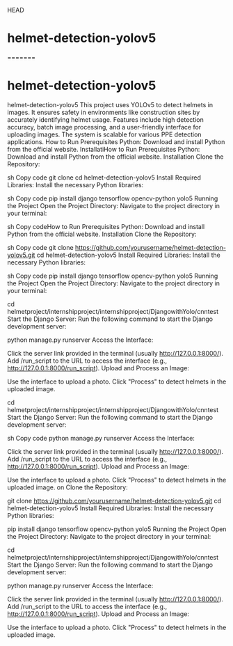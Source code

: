  HEAD
# helmet-detection-yolov5
=======
# helmet-detection-yolov5
 helmet-detection-yolov5 This project uses YOLOv5 to detect helmets in images. It ensures safety in environments like construction sites by accurately identifying helmet usage. Features include high detection accuracy, batch image processing, and a user-friendly interface for uploading images. The system is scalable for various PPE detection applications. How to Run Prerequisites Python: Download and install Python from the official website. InstallatiHow to Run Prerequisites Python: Download and install Python from the official website. Installation Clone the Repository:

sh Copy code git clone cd helmet-detection-yolov5 Install Required Libraries: Install the necessary Python libraries:

sh Copy code pip install django tensorflow opencv-python yolo5 Running the Project Open the Project Directory: Navigate to the project directory in your terminal:

sh Copy codeHow to Run Prerequisites Python: Download and install Python from the official website. Installation Clone the Repository:

sh Copy code git clone https://github.com/yourusername/helmet-detection-yolov5.git cd helmet-detection-yolov5 Install Required Libraries: Install the necessary Python libraries:

sh Copy code pip install django tensorflow opencv-python yolo5 Running the Project Open the Project Directory: Navigate to the project directory in your terminal:

cd helmetproject/internshipproject/internshipproject/DjangowithYolo/cnntest Start the Django Server: Run the following command to start the Django development server:

python manage.py runserver Access the Interface:

Click the server link provided in the terminal (usually http://127.0.0.1:8000/). Add /run_script to the URL to access the interface (e.g., http://127.0.0.1:8000/run_script). Upload and Process an Image:

Use the interface to upload a photo. Click "Process" to detect helmets in the uploaded image.

cd helmetproject/internshipproject/internshipproject/DjangowithYolo/cnntest Start the Django Server: Run the following command to start the Django development server:

sh Copy code python manage.py runserver Access the Interface:

Click the server link provided in the terminal (usually http://127.0.0.1:8000/). Add /run_script to the URL to access the interface (e.g., http://127.0.0.1:8000/run_script). Upload and Process an Image:

Use the interface to upload a photo. Click "Process" to detect helmets in the uploaded image. on Clone the Repository:

git clone https://github.com/yourusername/helmet-detection-yolov5.git cd helmet-detection-yolov5 Install Required Libraries: Install the necessary Python libraries:

pip install django tensorflow opencv-python yolo5 Running the Project Open the Project Directory: Navigate to the project directory in your terminal:

cd helmetproject/internshipproject/internshipproject/DjangowithYolo/cnntest Start the Django Server: Run the following command to start the Django development server:

python manage.py runserver Access the Interface:

Click the server link provided in the terminal (usually http://127.0.0.1:8000/). Add /run_script to the URL to access the interface (e.g., http://127.0.0.1:8000/run_script). Upload and Process an Image:

Use the interface to upload a photo. Click "Process" to detect helmets in the uploaded image.
